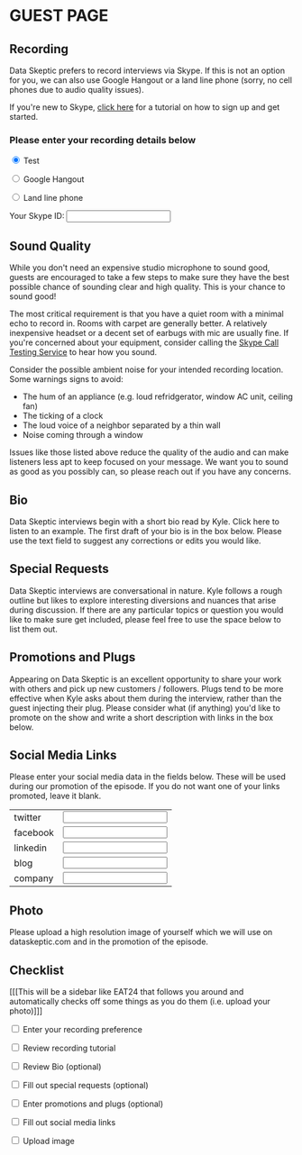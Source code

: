 GUEST PAGE
==========

Recording
---------
Data Skeptic prefers to record interviews via Skype.  If this is not an option for you, we can also use Google Hangout or a land line phone (sorry, no cell phones due to audio quality issues).

If you're new to Skype, [click here](http://www.skype.com/en/) for a tutorial on how to sign up and get started.

### Please enter your recording details below
<input type='radio' id='a' value='skype' checked> Test

<input type='radio' id='a' value='skype'> Google Hangout

<input type='radio' id='a' value='skype'> Land line phone

Your Skype ID: <input name='skypeid' />


Sound Quality
-------------
While you don't need an expensive studio microphone to sound good, guests are encouraged to take a few steps to make sure they have the best possible chance of sounding clear and high quality.  This is your chance to sound good!

The most critical requirement is that you have a quiet room with a minimal echo to record in.  Rooms with carpet are generally better.  A relatively inexpensive headset or a decent set of earbugs with mic are usually fine.  If you're concerned about your equipment, consider calling the [Skype Call Testing Service](https://support.skype.com/en/faq/FA265/how-can-i-test-my-sound-is-working-properly) to hear how you sound.

Consider the possible ambient noise for your intended recording location.  Some warnings signs to avoid:

* The hum of an appliance (e.g. loud refridgerator, window AC unit, ceiling fan)
* The ticking of a clock
* The loud voice of a neighbor separated by a thin wall
* Noise coming through a window

Issues like those listed above reduce the quality of the audio and can make listeners less apt to keep focused on your message.  We want you to sound as good as you possibly can, so please reach out if you have any concerns.

Bio
---
Data Skeptic interviews begin with a short bio read by Kyle.  Click here to listen to an example.  The first draft of your bio is in the box below.  Please use the text field to suggest any corrections or edits you would like.

Special Requests
----------------
Data Skeptic interviews are conversational in nature.  Kyle follows a rough outline but likes to explore interesting diversions and nuances that arise during discussion.  If there are any particular topics or question you would like to make sure get included, please feel free to use the space below to list them out.

Promotions and Plugs
--------------------
Appearing on Data Skeptic is an excellent opportunity to share your work with others and pick up new customers / followers.  Plugs tend to be more effective when Kyle asks about them during the interview, rather than the guest injecting their plug.  Please consider what (if anything) you'd like to promote on the show and write a short description with links in the box below.

Social Media Links
------------------
Please enter your social media data in the fields below.  These will be used during our promotion of the episode.  If you do not want one of your links promoted, leave it blank.

<table>
  <tr>
    <td>twitter</td>
    <td><input type="text" /></td>
  </tr>
  <tr>
    <td>facebook</td>
    <td><input type="text" /></td>
  </tr>
  <tr>
    <td>linkedin</td>
    <td><input type="text" /></td>
  </tr>
  <tr>
    <td>blog</td>
    <td><input type="text" /></td>
  </tr>
  <tr>
    <td>company</td>
    <td><input type="text" /></td>
  </tr>
</table>

Photo
-----
Please upload a high resolution image of yourself which we will use on dataskeptic.com and in the promotion of the episode.

Checklist
---------

[[[This will be a sidebar like EAT24 that follows you around and automatically checks off some things as you do them (i.e. upload your photo)]]]

<input type='checkbox' /> Enter your recording preference

<input type='checkbox' /> Review recording tutorial

<input type='checkbox' /> Review Bio (optional)

<input type='checkbox' /> Fill out special requests (optional)

<input type='checkbox' /> Enter promotions and plugs (optional)

<input type='checkbox' /> Fill out social media links

<input type='checkbox' /> Upload image
